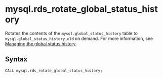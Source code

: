 # mysql\.rds\_rotate\_global\_status\_history<a name="mysql_rds_rotate_global_status_history"></a>

Rotates the contents of the `mysql.global_status_history` table to `mysql.global_status_history_old` on demand\. For more information, see [Managing the global status history](Appendix.MySQL.CommonDBATasks.md#Appendix.MySQL.CommonDBATasks.GoSH)\.

## Syntax<a name="mysql_rds_rotate_global_status_history-syntax"></a>

```
CALL mysql.rds_rotate_global_status_history;
```
